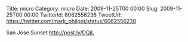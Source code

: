 Title: micro
Category: micro
Date: 2009-11-25T00:00:00
Slug: 2009-11-25T00:00:00
TwitterId: 6062556238
TweetUrl: https://twitter.com/mark_philpot/status/6062556238

San Jose Sunset http://post.ly/DQjL